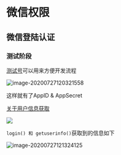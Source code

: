 # 微信权限



## 微信登陆认证

### 测试阶段

[测试号](https://developers.weixin.qq.com/miniprogram/dev/devtools/sandbox.html)可以用来方便开发流程

![image-20200727120321558](http://picbed.sedationh.cn/image-20200727120321558.png)

这样就有了AppID & AppSecret


[关于用户信息获取](https://developers.weixin.qq.com/community/develop/doc/000c2424654c40bd9c960e71e5b009)

![](https://mmbiz.qpic.cn/mmbiz_jpg/JpltBJ31poWJDK7SWLI8Y52j3eL3jVicRyXKjo60OsUwcHb3BGm2YKvOF45TC4yVIWMT28pJO3YBvsiaGkGdEJDQ/640?wx_fmt=jpeg)



`login() 和 getuserinfo()`获取到的信息如下

![image-20200727121324125](http://picbed.sedationh.cn/image-20200727121324125.png)

